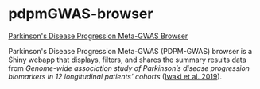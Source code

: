 # pdpmGWAS-browser
[Parkinson's Disease Progression Meta-GWAS Browser](https://pdgenetics.shinyapps.io/pdprogmetagwasbrowser/)

Parkinson's Disease Progression Meta-GWAS (PDPM-GWAS) browser is a Shiny webapp that displays, filters, and shares the summary results data from *Genome-wide association study of Parkinson’s disease progression biomarkers in 12 longitudinal patients’ cohorts* ([Iwaki et al. 2019](https://www.biorxiv.org/content/10.1101/585836v2)).
